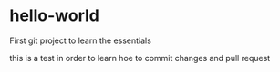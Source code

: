 # hello-world
First git project to learn the essentials

this is a test in order to learn hoe to commit changes and pull request
